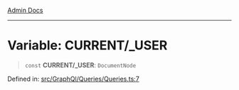 [Admin Docs](/)

***

# Variable: CURRENT/_USER

> `const` **CURRENT/_USER**: `DocumentNode`

Defined in: [src/GraphQl/Queries/Queries.ts:7](https://github.com/PalisadoesFoundation/talawa-admin/blob/main/src/GraphQl/Queries/Queries.ts#L7)
